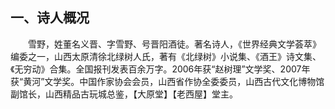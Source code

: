 ## 一、诗人概况

&emsp;&emsp;雪野，姓董名义晋、字雪野、号晋阳酒徒。著名诗人，《世界经典文学荟萃》编委之一，山西太原清徐北绿树人氏，著有《北绿树》小说集、《酒王》诗文集、《无穷动》合集。全国报刊发表百余万字。2006年获“赵树理”文学奖、2007年获“黄河”文学奖。中国作家协会会员，山西省作协全委委员，山西古代文化博物馆副馆长，山西精品古玩城总鉴，【大原堂】【老西屋】堂主。